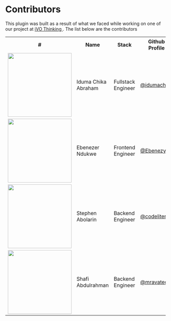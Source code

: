 # Contributors


This plugin was built as a result of what we faced while working on one of our project at 
<a href="https://ivothinking.com" target="_blank">iVO Thinking </a> . The list below are the contributors




<table>
    <tr>
        <th>#</th>
        <th>Name</th>
        <th>Stack</th>
        <th>Github Profile</th>
        <th>Twitter Handle</th>
    </tr>
    <tr>
        <td><img src="https://res.cloudinary.com/avatechng/image/upload/v1556274263/907bbe9b-5cb6-40e9-b3f5-44a8d15b1e12.jpg" width="200px"></td>
        <td>Iduma Chika Abraham</td>
        <td>Fullstack Engineer</td>
        <td><a href="https://github.com/idumachika">@idumachika</a></td>
        <td></td>
    </tr>
     <tr>
        <td><img src="https://res.cloudinary.com/avatechng/image/upload/v1556272640/IMG_20190408_082835.jpg" width="200px"></td>
        <td>Ebenezer Ndukwe</td>
        <td>Frontend Engineer</td>
        <td><a href="https://github.com/Ebenezy">@Ebenezy</a></td>
        <td><a href="https://twitter.com/ebenezy1">@ebenezy1</a></td>
     </tr>
     <tr>
            <td><img src="https://avatars0.githubusercontent.com/u/20014433?s=460&v=4" width="200px"></td>
            <td>Stephen Abolarin</td>
            <td>Backend Engineer</td>
            <td><a href="https://github.com/codeliter">@codeliter</a></td>
            <td><a href="https://twitter.com/cod3liter">@cod3liter</a></td>
     </tr>
     <tr>
            <td><img src="https://res.cloudinary.com/avatechng/image/upload/v1556272351/00100sPORTRAIT_00100_BURST20190423165007262_COVER.jpg" width="200px"></td>
            <td>Shafi Abdulrahman</td>
            <td>Backend Engineer</td>
            <td><a href="https://github.com/mravatech">@mravatech</a></td>
            <td><a href="https://twitter.com/avatechng">@avatechng</a></td>
          </tr>
</table>

<div></div>
